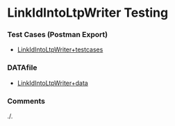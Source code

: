 # LinkIdIntoLtpWriter Testing

### Test Cases (Postman Export)
- [LinkIdIntoLtpWriter+testcases](./LinkIdIntoLtpWriter+testcases.json)

### DATAfile
- [LinkIdIntoLtpWriter+data](./LinkIdIntoLtpWriter+data.json)

### Comments
./.
